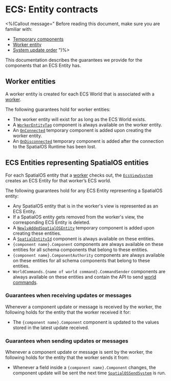 # ECS: Entity contracts

<%(Callout message="
Before reading this document, make sure you are familiar with:

* [Temporary components]({{.Site.BaseURL}}/workflows/ecs/concepts/temporary-components)
* [Worker entity]({{.Site.BaseURL}}/workflows/ecs/worker-entity)
* [System update order]({{.Site.BaseURL}}/workflows/ecs/concepts/system-update-order)
")%>

This documentation describes the guarantees we provide for the components that an ECS Entity has.

## Worker entities

A worker entity is created for each ECS World that is associated with a [worker]({{.Site.BaseURL}}/reference/concepts/worker).

The following guarantees hold for worker entities:

* The worker entity will exist for as long as the ECS World exists.
* A [`WorkerEntityTag`]({{.Site.BaseURL}}/api/core/worker-entity-tag) component is always available on the worker entity.
* An [`OnConnected`]({{.Site.BaseURL}}/api/core/on-connected) temporary component is added upon creating the worker entity.
* An [`OnDisconnected`]({{.Site.BaseURL}}/api/core/on-disconnected) temporary component is added after the connection to the SpatialOS Runtime has been lost.

## ECS Entities representing SpatialOS entities

For each SpatialOS entity that a [worker]({{.Site.BaseURL}}/reference/concepts/worker) checks out, the [`EcsViewSystem`]({{.Site.BaseURL}}/api/core/ecs-view-system) creates an ECS Entity for that worker’s ECS world.

The following guarantees hold for any ECS Entity representing a SpatialOS entity:

* Any SpatialOS entity that is in the worker's view is represented as an ECS Entity.
* If a SpatialOS entity gets removed from the worker's view, the corresponding ECS Entity is deleted.
* A [`NewlyAddedSpatialOSEntity`]({{.Site.BaseURL}}/api/core/newly-added-spatial-os-entity) temporary component is added upon creating these entities.
* A [`SpatialEntityId`]({{.Site.BaseURL}}/api/core/spatial-entity-id) component is always available on these entities.
* `{component name}.Component` components are always available on these entities for all schema components that belong to these entities.
* `{component name}.ComponentAuthority` components are always available on these entities for all schema components that belong to these entities.
* `WorldCommands.{name of world command}.CommandSender` components are always available on these entities and contain the API to send [world commands]({{.Site.BaseURL}}/workflows/ecs/interaction/world-commands).

### Guarantees when receiving updates or messages

Whenever a component update or message is received by the worker, the following holds for the entity that the worker received it for:

* The `{component name}.Component` component is updated to the values stored in the latest update received.

### Guarantees when sending updates or messages

Whenever a component update or message is sent by the worker, the following holds for the entity that the worker sends it from:

* Whenever a field inside a `{component name}.Component` changes, the component update will be sent the next time [`SpatialOSSendSystem`]({{.Site.BaseURL}}/api/core/spatial-os-send-system) is run.
